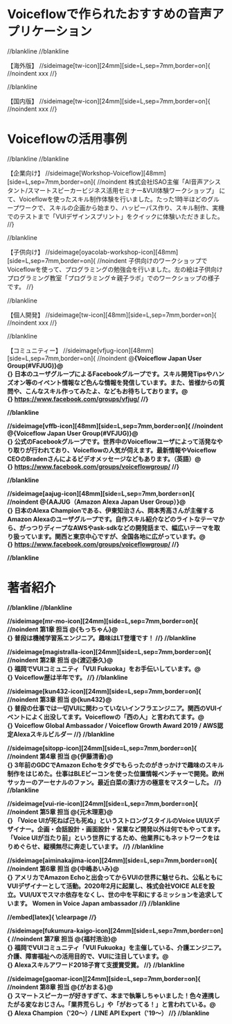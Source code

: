 # Voiceflowで作られたおすすめの音声アプリケーション

//blankline
//blankline

【海外版】
//sideimage[tw-icon][24mm][side=L,sep=7mm,border=on]{
//noindent
xxx
//}

//blankline

【国内版】
//sideimage[tw-icon][24mm][side=L,sep=7mm,border=on]{
//noindent
xxx
//}

# Voiceflowの活用事例

//blankline
//blankline

【企業向け】
//sideimage[Workshop-Voiceflow][48mm][side=L,sep=7mm,border=on]{
//noindent
株式会社ISAO主催「AI音声アシスタント/スマートスピーカービジネス活用セミナー&VUI体験ワークショップ」 にて、Voiceflowを使ったスキル制作体験を行いました。たった1時半ほどのグループワークで、スキルの企画から始まり、ハッピーパス作り、スキル制作、実機でのテストまで「VUIデザインスプリント」をクイックに体験いただきました。
//}

//blankline

【子供向け】
//sideimage[oyacolab-workshop-icon][48mm][side=L,sep=7mm,border=on]{
//noindent
子供向けのワークショップでVoiceflowを使って、プログラミングの勉強会を行いました。左の絵は子供向けプログラミング教室「プログラミング☆親子ラボ」でのワークショップの様子です。
//}

//blankline

【個人開発】
//sideimage[tw-icon][48mm][side=L,sep=7mm,border=on]{
//noindent
xxx
//}

//blankline

【コミュニティー】
//sideimage[vfjug-icon][48mm][side=L,sep=7mm,border=on]{
//noindent
@<strong>{Voiceflow Japan User Group(#VFJUG)}@<br>{}
日本のユーザグループによるFacebookグループです。スキル開発Tipsやハンズオン等のイベント情報など色んな情報を発信しています。また、皆様からの質問や、こんなスキル作ってみたよ、などもお待ちしております。@<br>{}
https://www.facebook.com/groups/vfjug/
//}

//blankline

//sideimage[vffb-icon][48mm][side=L,sep=7mm,border=on]{
//noindent
@<strong>{Voiceflow Japan User Group(#VFJUG)}@<br>{}
公式のFacebookグループです。世界中のVoiceflowユーザによって活発なやり取りが行われており、Voiceflowの人気が伺えます。最新情報やVoiceflow CEOのBradenさんによるビデオメッセージなどもあります。（英語）@<br>{}
https://www.facebook.com/groups/voiceflowgroup/
//}

//blankline

//sideimage[aajug-icon][48mm][side=L,sep=7mm,border=on]{
//noindent
@<strong>{AAJUG（Amazon Alexa Japan User Group）}@<br>{}
日本のAlexa Championである、伊東知治さん、岡本秀高さんが主催するAmazon Alexaのユーザグループです。自作スキル紹介などのライトなテーマから、がっつりディープなAWSやask-sdkなどの開発話まで、幅広いテーマを取り扱っています。関西と東京中心ですが、全国各地に広がっています。@<br>{}
https://www.facebook.com/groups/voiceflowgroup/
//}

//blankline

# 著者紹介

//blankline
//blankline

//sideimage[mr-mo-icon][24mm][side=L,sep=7mm,border=on]{
//noindent
第1章 担当 @<strong>{もっちゃん}@<br>{}
普段は機械学習系エンジニア。趣味はLT登壇です！
//}
//blankline

//sideimage[magistralla-icon][24mm][side=L,sep=7mm,border=on]{
//noindent
第2章 担当 @<strong>{渡辺泰久}@<br>{}
福岡でVUIコミュニティ「VUI Fukuoka」をお手伝いしています。@<br>{}
Voiceflow歴は半年です。
//}
//blankline

//sideimage[kun432-icon][24mm][side=L,sep=7mm,border=on]{
//noindent
第3章 担当 @<strong>{kun432}@<br>{}
普段の仕事では一切VUIに関わっていないインフラエンジニア。関西のVUIイベントによく出没してます。Voiceflowの「西の人」と言われてます。@<br>{}
Voiceflow Global Ambassador / Voiceflow Growth Award 2019 / AWS認定Alexaスキルビルダー
//}
//blankline

//sideimage[sitopp-icon][24mm][side=L,sep=7mm,border=on]{
//noindent
第4章 担当 @<strong>{伊藤清香}@<br>{}
3年前のGDCでAmazon Echoをタダでもらったのがきっかけで趣味のスキル制作をはじめた。仕事はBLEビーコンを使った位置情報ベンチャーで開発。欧州サッカーのアーセナルのファン。最近白菜の漬け方の極意をマスターした。
//}
//blankline

//sideimage[vui-rie-icon][24mm][side=L,sep=7mm,border=on]{
//noindent
第5章 担当 @<strong>{元木理恵}@<br>{}
「Voice UIが死ねば己も死ぬ」というストロングスタイルのVoice UI/UXデザイナー。企画・会話設計・画面設計・営業など開発以外は何でもやってます。「Voice UIが当たり前」という世界にするため、他業界にもネットワークをはりめぐらせ、縦横無尽に奔走しています。
//}
//blankline

//sideimage[aiminakajima-icon][24mm][side=L,sep=7mm,border=on]{
//noindent
第6章 担当 @<strong>{中嶋あいみ}@<br>{}
アメリカでAmazon Echoと出会ってからVUIの世界に魅せられ、公私ともにVUIデザイナーとして活動。2020年2月に起業し、株式会社VOICE ALEを設立。VUI/UXでスマホ依存をなくし、世の中を平和にするミッションを追求しています。
Women in Voice Japan ambassador
//}
//blankline

//embed[latex]{
\clearpage
//}

//sideimage[fukumura-kaigo-icon][24mm][side=L,sep=7mm,border=on]{
//noindent
第7章 担当 @<strong>{福村浩治}@<br>{}
福岡でVUIコミュニティ「VUI Fukuoka」を主催している、介護エンジニア。介護、障害福祉への活用目的で、VUIに注目しています。@<br>{}
Alexaスキルアワード2018子育て支援賞受賞。
//}
//blankline

//sideimage[gaomar-icon][24mm][side=L,sep=7mm,border=on]{
//noindent
第8章 担当 @<strong>{がおまる}@<br>{}
スマートスピーカーが好きすぎて、本まで執筆しちゃいました！色々連携したがる変なおじさん。「業界荒らし」や「がおってる！」と言われている。@<br>{}
Alexa Champion（'20〜）/ LINE API Expert（'19〜）
//}
//blankline
